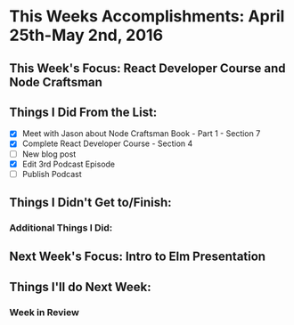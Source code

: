 # This Weeks Accomplishments: April 25th-May 2nd, 2016

## This Week's Focus: React Developer Course and Node Craftsman

## Things I Did From the List:
- [x] Meet with Jason about Node Craftsman Book - Part 1 - Section 7
- [x] Complete React Developer Course - Section 4
- [ ] New blog post
- [x] Edit 3rd Podcast Episode
- [ ] Publish Podcast

## Things I Didn't Get to/Finish:

### Additional Things I Did:

## Next Week's Focus: Intro to Elm Presentation

## Things I'll do Next Week:

### Week in Review
